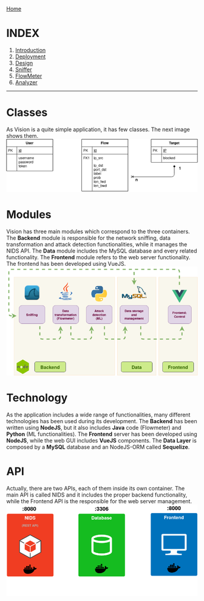 [Home](https://nagomez97.github.io/ML-NIDS/)

# INDEX
1. [Introduction](documentation.md)
2. [Deployment](deployment.md)
3. [Design](api.md)
4. [Sniffer](sniffer.md)
5. [FlowMeter](flowmeter.md)
6. [Analyzer](analyzer.md)

---

# Classes
As Vision is a quite simple application, it has few classes. The next image shows them.
![Class diagram](https://github.com/Nagomez97/ML-NIDS/blob/master/documentation/images/classes.png "Vision class diagram.")

# Modules
Vision has three main modules which correspond to the three containers.
The **Backend** module is responsible for the network sniffing, data transformation and attack detection functionalities, while it manages the NIDS API.
The **Data** module includes the MySQL database and every related functionality.
The **Frontend** module refers to the web server functionality. The frontend has been developed using VueJS.
![Modules](https://github.com/Nagomez97/ML-NIDS/blob/master/documentation/images/modules.png "Vision modules.")

# Technology
As the application includes a wide range of functionalities, many different technologies has been used during its development.
The **Backend** has been written using **NodeJS**, but it also includes **Java** code (Flowmeter) and **Python** (ML functionalities).
The **Frontend** server has been developed using **NodeJS**, while the web GUI includes **VueJS** components.
The **Data Layer** is composed by a **MySQL** database and an NodeJS-ORM called **Sequelize**.

# API
Actually, there are two APIs, each of them inside its own container. The main API is called NIDS and it includes the proper backend functionality, while the Frontend API is the responsible for the web server management.
![API image](https://github.com/Nagomez97/ML-NIDS/blob/master/documentation/images/API.png "Vision containers.")